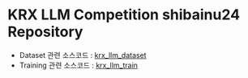 # KRX LLM Competition shibainu24 Repository
+ Dataset 관련 소스코드 : [krx_llm_dataset](./krx_llm_dataset)
+ Training 관련 소스코드 : [krx_llm_train](./krx_llm_train)
